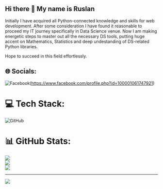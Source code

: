 ## Hi there 👋 My name is Ruslan

Initially I have acquired all Python-connected knowledge and skills for web development.
After some consideration I have found it reasonable to proceed my IT journey specifically in Data Science venue.
Now I am making energetic steps to master out all the necessary DS tools, putting huge accent on Mathematics,
Statistics and deep undestanding of DS-related Python libraries.

Hope to succeed in this field effortlessly.


## 🌐 Socials:
![Facebook](https://img.shields.io/badge/Facebook-%231877F2.svg?logo=Facebook&logoColor=white)(https://www.facebook.com/profile.php?id=100001061747921) 

# 💻 Tech Stack:
![GitHub](https://img.shields.io/badge/github-%23121011.svg?style=for-the-badge&logo=github&logoColor=white)
# 📊 GitHub Stats:
![](https://github-readme-stats.vercel.app/api?username=callogan&theme=dark&hide_border=false&include_all_commits=false&count_private=false)<br/>
![](https://github-readme-streak-stats.herokuapp.com/?user=callogan&theme=dark&hide_border=false)<br/>
![](https://github-readme-stats.vercel.app/api/top-langs/?username=callogan&theme=dark&hide_border=false&include_all_commits=false&count_private=false&layout=compact)

---
[![](https://visitcount.itsvg.in/api?id=callogan&icon=0&color=0)](https://visitcount.itsvg.in)

